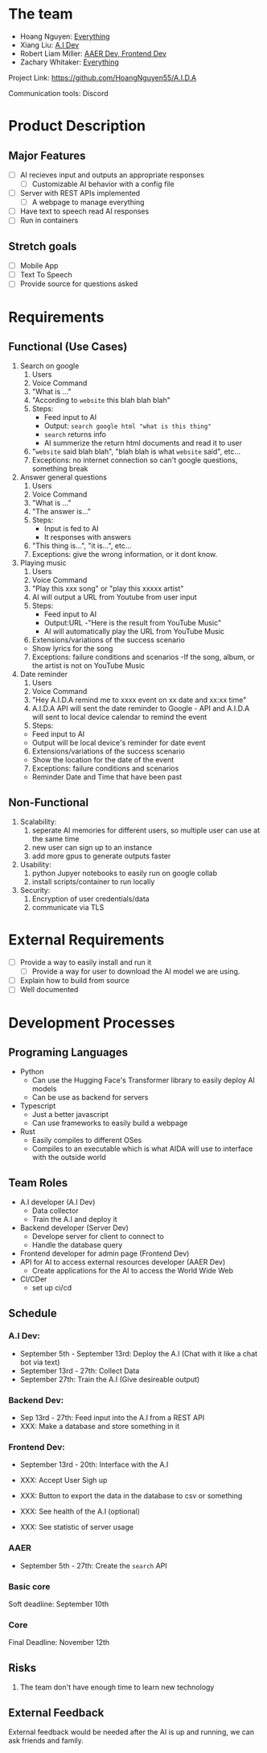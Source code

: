 # The team
- Hoang Nguyen: [Everything](#team-roles)
- Xiang Liu: [A.I Dev](#team-roles)
- Robert Liam Miller: [AAER Dev, Frontend Dev](#team-roles)
- Zachary Whitaker: [Everything](#team-roles)

Project Link: https://github.com/HoangNguyen55/A.I.D.A

Communication tools: Discord

# Product Description

## Major Features
- [ ] AI recieves input and outputs an appropriate responses
    - [ ] Customizable AI behavior with a config file
- [ ] Server with REST APIs implemented
    - [ ] A webpage to manage everything
- [ ] Have text to speech read AI responses
- [ ] Run in containers

## Stretch goals

- [ ] Mobile App
- [ ] Text To Speech
- [ ] Provide source for questions asked

# Requirements

## Functional (Use Cases)

1. Search on google
    1) Users
    2) Voice Command
    3) "What is ..."
    4) "According to `website` this blah blah blah"
    5) Steps:
        - Feed input to AI
        - Output: `search google html "what is this thing"`
        - `search` returns info
        - AI summerize the return html documents and read it to user
    6) "`website` said blah blah", "blah blah is what `website` said", etc...
    7) Exceptions: no internet connection so can't google questions, something break
1. Answer general questions
    1) Users
    2) Voice Command
    3) "What is ..."
    4) "The answer is..."
    5) Steps:
       - Input is fed to AI
       - It responses with answers
    7) "This thing is...", "it is...", etc...
    8) Exceptions: give the wrong information, or it dont know.
1. Playing music
    1) Users
    2) Voice Command
    3) "Play this xxx song" or "play this xxxxx artist"
    4) AI will output a URL from Youtube from user input
    5) Steps: 
        - Feed input to AI
        - Output:URL -"Here is the result from YouTube Music"
        - AI will automatically play the URL from YouTube Music
    6) Extensions/variations of the success scenario
    - Show lyrics for the song
    7) Exceptions: failure conditions and scenarios
    -If the song, album, or the artist is not on YouTube Music
1. Date reminder
    1) Users
    2) Voice Command
    3) "Hey A.I.D.A remind me to xxxx event on xx date and xx:xx time"
    4) A.I.D.A API will sent the date reminder to Google - API and A.I.D.A will sent to local device calendar to remind the event
    5) Steps:
    - Feed input to AI
    - Output will be local device's reminder for date event
    6) Extensions/variations of the success scenario
    - Show the location for the date of the event
    7) Exceptions: failure conditions and scenarios
    - Reminder Date and Time that have been past

## Non-Functional

1. Scalability: 
    1) seperate AI memories for different users, so multiple user can use at the same time
    1) new user can sign up to an instance
    1) add more gpus to generate outputs faster
1. Usability:
    1) python Jupyer notebooks to easily run on google collab
    1) install scripts/container to run locally
1. Security:
    1) Encryption of user credentials/data
    1) communicate via TLS

# External Requirements
- [ ] Provide a way to easily install and run it
    - [ ] Provide a way for user to download the AI model we are using.
- [ ] Explain how to build from source
- [ ] Well documented

# Development Processes
## Programing Languages
- Python 
    - Can use the Hugging Face's Transformer library to easily deploy AI models
    - Can be use as backend for servers
- Typescript
    - Just a better javascript
    - Can use frameworks to easily build a webpage
- Rust
    - Easily compiles to different OSes
    - Compiles to an executable which is what AIDA will use to interface with the outside world

## Team Roles
- A.I developer (A.I Dev)
    - Data collector
    - Train the A.I and deploy it
- Backend developer (Server Dev)
    - Develope server for client to connect to
    - Handle the database query
- Frontend developer for admin page (Frontend Dev)
- API for AI to access external resources developer (AAER Dev)
    - Create applications for the AI to access the World Wide Web
- CI/CDer
    - set up ci/cd

## Schedule

### A.I Dev:
- September 5th - September 13rd: Deploy the A.I (Chat with it like a chat bot via text)
- September 13rd - 27th: Collect Data
- September 27th: Train the A.I (Give desireable output)

### Backend Dev:
- Sep 13rd - 27th: Feed input into the A.I from a REST API
- XXX: Make a database and store something in it

### Frontend Dev:
- September 13rd - 20th: Interface with the A.I

- XXX: Accept User Sigh up
- XXX: Button to export the data in the database to csv or something
- XXX: See health of the A.I (optional)
- XXX: See statistic of server usage

### AAER
- September 5th - 27th: Create the `search` API

### Basic core
Soft deadline: September 10th

### Core
Final Deadline: November 12th

## Risks
1. The team don't have enough time to learn new technology

## External Feedback
External feedback would be needed after the AI is up and running, we can ask friends and family.
